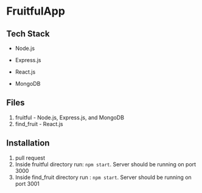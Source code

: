 # FruitfulApp

## Tech Stack
- Node.js

- Express.js

- React.js

- MongoDB


## Files
1. fruitful - Node.js, Express.js, and MongoDB
2. find_fruit - React.js

## Installation
1. pull request
2. Inside fruitful directory run: `npm start`. Server should be running on port 3000
3. Inside find_fruit directory run : `npm start`. Server should be running on port 3001
